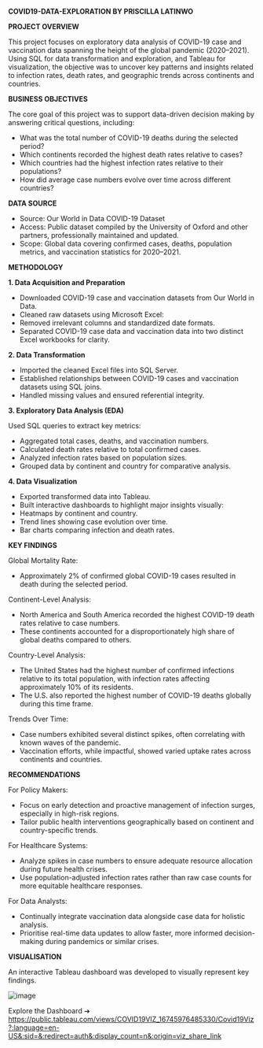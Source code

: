 **COVID19-DATA-EXPLORATION BY PRISCILLA LATINWO**




**PROJECT OVERVIEW**

This project focuses on exploratory data analysis of COVID-19 case and vaccination data spanning the height of the global pandemic (2020–2021).
Using SQL for data transformation and exploration, and Tableau for visualization, the objective was to uncover key patterns and insights related to infection rates, death rates, and geographic trends across continents and countries.



**BUSINESS OBJECTIVES**

The core goal of this project was to support data-driven decision making by answering critical questions, including:
- What was the total number of COVID-19 deaths during the selected period?
- Which continents recorded the highest death rates relative to cases?
- Which countries had the highest infection rates relative to their populations?
- How did average case numbers evolve over time across different countries?



**DATA SOURCE**

- Source: Our World in Data COVID-19 Dataset
- Access: Public dataset compiled by the University of Oxford and other partners, professionally maintained and updated.
- Scope: Global data covering confirmed cases, deaths, population metrics, and vaccination statistics for 2020–2021.

**METHODOLOGY**

**1. Data Acquisition and Preparation**

- Downloaded COVID-19 case and vaccination datasets from Our World in Data.
- Cleaned raw datasets using Microsoft Excel:
-   Removed irrelevant columns and standardized date formats.
-   Separated COVID-19 case data and vaccination data into two distinct Excel workbooks for clarity.



**2. Data Transformation**

- Imported the cleaned Excel files into SQL Server.
- Established relationships between COVID-19 cases and vaccination datasets using SQL joins.
- Handled missing values and ensured referential integrity.



**3. Exploratory Data Analysis (EDA)**

Used SQL queries to extract key metrics:
-   Aggregated total cases, deaths, and vaccination numbers.
-   Calculated death rates relative to total confirmed cases.
-   Analyzed infection rates based on population sizes.
-   Grouped data by continent and country for comparative analysis.



**4. Data Visualization**

- Exported transformed data into Tableau.
- Built interactive dashboards to highlight major insights visually:
-   Heatmaps by continent and country.
-   Trend lines showing case evolution over time.
-   Bar charts comparing infection and death rates.

**KEY FINDINGS**

Global Mortality Rate:
- Approximately 2% of confirmed global COVID-19 cases resulted in death during the selected period.

Continent-Level Analysis:
- North America and South America recorded the highest COVID-19 death rates relative to case numbers.
- These continents accounted for a disproportionately high share of global deaths compared to others.

Country-Level Analysis:
- The United States had the highest number of confirmed infections relative to its total population, with infection rates affecting approximately 10% of its residents.
- The U.S. also reported the highest number of COVID-19 deaths globally during this time frame.

Trends Over Time:
- Case numbers exhibited several distinct spikes, often correlating with known waves of the pandemic.
- Vaccination efforts, while impactful, showed varied uptake rates across continents and countries.

**RECOMMENDATIONS**

For Policy Makers:
- Focus on early detection and proactive management of infection surges, especially in high-risk regions.
- Tailor public health interventions geographically based on continent and country-specific trends.

For Healthcare Systems:
- Analyze spikes in case numbers to ensure adequate resource allocation during future health crises.
- Use population-adjusted infection rates rather than raw case counts for more equitable healthcare responses.

For Data Analysts:
- Continually integrate vaccination data alongside case data for holistic analysis.
- Prioritise real-time data updates to allow faster, more informed decision-making during pandemics or similar crises.

**VISUALISATION**

An interactive Tableau dashboard was developed to visually represent key findings.

![image](https://user-images.githubusercontent.com/93530232/214538037-d7b3c713-2e28-4753-8b0d-cc8490b9a1b3.png)


Explore the Dashboard ➔ https://public.tableau.com/views/COVID19VIZ_16745976485330/Covid19Viz?:language=en-US&:sid=&:redirect=auth&:display_count=n&:origin=viz_share_link 














